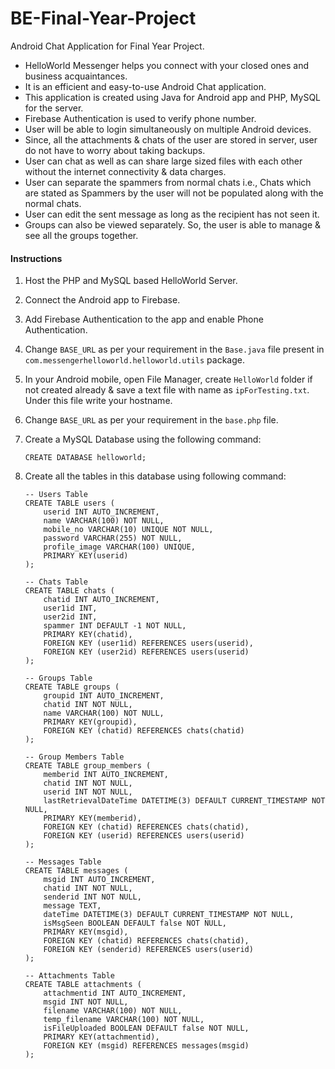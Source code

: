 # BE-Final-Year-Project
Android Chat Application for Final Year Project.

* HelloWorld Messenger helps you connect with your closed ones and business acquaintances.
* It is an efficient and easy-to-use Android Chat application.
* This application is created using Java for Android app and PHP, MySQL for the server.
* Firebase Authentication is used to verify phone number.
* User will be able to login simultaneously on multiple Android devices.
* Since, all the attachments & chats of the user are stored in server, user do not have to worry about taking backups.
* User can chat as well as can share large sized files with each other without the internet connectivity & data charges.
* User can separate the spammers from normal chats i.e., Chats which are stated as Spammers by the user will not be populated along with the normal chats.
* User can edit the sent message as long as the recipient has not seen it.
* Groups can also be viewed separately. So, the user is able to manage & see all the groups together.

#### Instructions
1. Host the PHP and MySQL based HelloWorld Server.

2. Connect the Android app to Firebase.

3. Add Firebase Authentication to the app and enable Phone Authentication.

4. Change `BASE_URL` as per your requirement in the `Base.java` file present in `com.messengerhelloworld.helloworld.utils` package.

4. In your Android mobile, open File Manager, create `HelloWorld` folder if not created already & save a text file with name as `ipForTesting.txt`. Under this file write your hostname.

5. Change `BASE_URL` as per your requirement in the `base.php` file.

6. Create a MySQL Database using the following command:
	```
	CREATE DATABASE helloworld;
	```

7. Create all the tables in this database using following command:
	```
	-- Users Table
	CREATE TABLE users (
		userid INT AUTO_INCREMENT,
		name VARCHAR(100) NOT NULL,
		mobile_no VARCHAR(10) UNIQUE NOT NULL,
		password VARCHAR(255) NOT NULL,
		profile_image VARCHAR(100) UNIQUE,
		PRIMARY KEY(userid)
	);
	```

	```
	-- Chats Table
	CREATE TABLE chats (
		chatid INT AUTO_INCREMENT,
		user1id INT,
		user2id INT,
		spammer INT DEFAULT -1 NOT NULL,
		PRIMARY KEY(chatid),
		FOREIGN KEY (user1id) REFERENCES users(userid),
		FOREIGN KEY (user2id) REFERENCES users(userid)
	);
	```
	
	```
	-- Groups Table
	CREATE TABLE groups (
		groupid INT AUTO_INCREMENT,
		chatid INT NOT NULL,
		name VARCHAR(100) NOT NULL,
		PRIMARY KEY(groupid),
		FOREIGN KEY (chatid) REFERENCES chats(chatid)
	);
	```

	```
	-- Group Members Table
	CREATE TABLE group_members (
		memberid INT AUTO_INCREMENT,
		chatid INT NOT NULL,
		userid INT NOT NULL,
		lastRetrievalDateTime DATETIME(3) DEFAULT CURRENT_TIMESTAMP NOT NULL,
		PRIMARY KEY(memberid),
		FOREIGN KEY (chatid) REFERENCES chats(chatid),
		FOREIGN KEY (userid) REFERENCES users(userid)
	);
	```

	```
	-- Messages Table
	CREATE TABLE messages (
		msgid INT AUTO_INCREMENT,
		chatid INT NOT NULL,
		senderid INT NOT NULL,
		message TEXT,
		dateTime DATETIME(3) DEFAULT CURRENT_TIMESTAMP NOT NULL,
		isMsgSeen BOOLEAN DEFAULT false NOT NULL,
		PRIMARY KEY(msgid),
		FOREIGN KEY (chatid) REFERENCES chats(chatid),
		FOREIGN KEY (senderid) REFERENCES users(userid)
	);
	```

	```
	-- Attachments Table
	CREATE TABLE attachments (
		attachmentid INT AUTO_INCREMENT,
		msgid INT NOT NULL,
		filename VARCHAR(100) NOT NULL,
		temp_filename VARCHAR(100) NOT NULL,
		isFileUploaded BOOLEAN DEFAULT false NOT NULL,
		PRIMARY KEY(attachmentid),
		FOREIGN KEY (msgid) REFERENCES messages(msgid)
	);
	```
